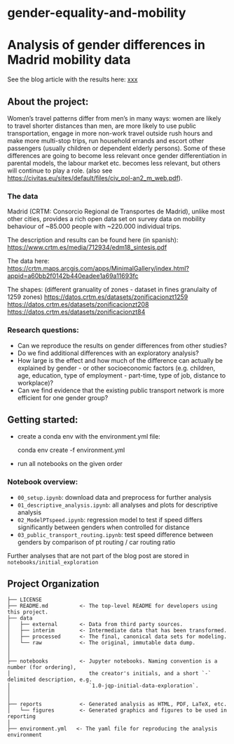 gender-equality-and-mobility
==============================

# Analysis of gender differences in Madrid mobility data 

See the blog article with the results here: [xxx](LINK)

## About the project:

Women’s travel patterns differ from men’s in many ways: women are likely to travel shorter distances than men, are more likely to use public transportation, engage in more non-work travel outside rush hours and make more multi-stop trips, run household errands and escort other passengers (usually children or dependent elderly persons). Some of these differences are going to become less relevant once gender differentiation in parental models, the labour market etc. becomes less relevant, but others will continue to play a role.
(also see https://civitas.eu/sites/default/files/civ_pol-an2_m_web.pdf).

### The data

Madrid (CRTM: Consorcio Regional de Transportes de Madrid), unlike most other cities, provides a rich open data set on survey data on mobility behaviour of ~85.000 people with ~220.000 individual trips.

The description and results can be found here (in spanish):
https://www.crtm.es/media/712934/edm18_sintesis.pdf

The data here: https://crtm.maps.arcgis.com/apps/MinimalGallery/index.html?appid=a60bb2f0142b440eadee1a69a11693fc

The shapes:
(different granuality of zones - dataset in fines granulaity of 1259 zones)
https://datos.crtm.es/datasets/zonificacionzt1259
https://datos.crtm.es/datasets/zonificacionzt208
https://datos.crtm.es/datasets/zonificacionzt84

### Research questions:

- Can we reproduce the results on gender differences from other studies?
- Do we find additional differences with an exploratory analysis?
- How large is the effect and how much of the difference can actually be explained by gender - or other socioeconomic factors (e.g. children, age, education, type of employment - part-time, type of job, distance to workplace)?
- Can we find evidence that the existing public transport network is more efficient for one gender group?

## Getting started:

- create a conda env with the environment.yml file:

    conda env create -f environment.yml
    
- run all notebooks on the given order
    
### Notebook overview:

- `00_setup.ipynb`: download data and preprocess for further analysis
- `01_descriptive_analysis.ipynb`: all analyses and plots for descriptive analysis
- `02_ModelPTspeed.ipynb`: regression model to test if speed differs significantly between genders when controlled for distance
- `03_public_transport_routing.ipynb`: test speed difference between genders by comparison of pt routing / car routing ratio

Further analyses that are not part of the blog post are stored in `notebooks/initial_exploration`


Project Organization
------------

    ├── LICENSE
    ├── README.md          <- The top-level README for developers using this project.
    ├── data
    │   ├── external       <- Data from third party sources.
    │   ├── interim        <- Intermediate data that has been transformed.
    │   ├── processed      <- The final, canonical data sets for modeling.
    │   └── raw            <- The original, immutable data dump.
    │
    │
    ├── notebooks          <- Jupyter notebooks. Naming convention is a number (for ordering),
    │                         the creator's initials, and a short `-` delimited description, e.g.
    │                         `1.0-jqp-initial-data-exploration`.
    │
    │
    ├── reports            <- Generated analysis as HTML, PDF, LaTeX, etc.
    │   └── figures        <- Generated graphics and figures to be used in reporting
    │
    ├── environment.yml   <- The yaml file for reproducing the analysis environment

